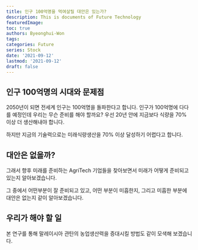 ```yaml
---
title: 인구 100억명을 먹여살릴 대안은 있는가?
description: This is documents of Future Technology
featuredImage: 
toc: true
authors: Byeonghui-Won
tags:
categories: Future
series: Stock
date: '2021-09-12'
lastmod: '2021-09-12'
draft: false
---
```


## 인구 100억명의 시대와 문제점

2050년이 되면 전세계 인구는 100억명을 돌파한다고 합니다. 인구가 100억명에 다다를 예정인데 우리는 무슨 준비를 해야 할까요? 우선 20년 안에 지금보다 식량을 70% 이상 더 생산해내야 합니다. 

하지만 지금의 기술력으로는 미래식량생산을 70% 이상 달성하기 어렵다고 합니다. 

## 대안은 없을까? 

그래서 향후 미래를 준비하는 AgriTech 기업들을 찾아보면서 미래가 어떻게 준비되고 있는지 알아보겠습니다. 

그 중에서 어떤부분이 잘 준비되고 있고, 어떤 부분이 미흡한지, 그리고 미흡한 부분에 대안은 없는지 같이 알아보겠습니다. 

## 우리가 해야 할 일

본 연구를 통해 말레이시아 관탄의 농업생산력을 증대시킬 방법도 같이 모색해 보겠습니다.
